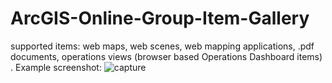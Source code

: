 # ArcGIS-Online-Group-Item-Gallery

supported items: web maps, web scenes, web mapping applications, .pdf documents, operations views (browser based Operations Dashboard items) . Example screenshot:
![capture](https://cloud.githubusercontent.com/assets/7443922/16395910/d8db085c-3c81-11e6-80b6-fbc16a386eff.JPG)
